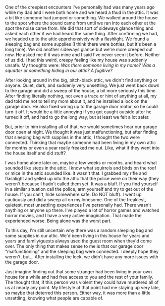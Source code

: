 One of the creepiest encounters I've personally had was many years ago while my dad and I were both home and we heard a thud in the attic. It was a bit like someone had jumped or something. We walked around the house to the spot where the sound came from until we ran into each other at the spot the noise came from. We did that sort of sideways glance thing and asked each other if we had heard the same thing. After confirming we had, we headed up to the attic apprehensively with a flashlight. We found a sleeping bag and some supplies (I think there were bottles, but it's been a long time). We did another sideways glance but we're more creeped out now. He asked me if it was mine and I said I've never seen it before. Neither of us did. I had this weird, creepy feeling like my house was suddenly unsafe. My thoughts were: *Was there someone living in my home? Was a squatter or something hiding in our attic? A fugitive?*

After looking around in the big, pitch-black attic, we didn't find anything or anyone. Quiet, dark, and suddenly very unsettling. We just went back down to the garage and did a sweep of the house, a bit more seriously this time. After finding literally nothing, not even a trace or hint of anything at all, my dad told me not to tell my mom about it, and he installed a lock on the garage door. He also fixed wiring up to the garage door motor, so he could turn it off. It would be a little annoying if you got caught outside after he turned it off, and had to go the long way, but at least we felt a lot safer. 

But, prior to him installing all of that, we would sometimes hear our garage door open at night. We thought it was just malfunctioning, but after finding that sleeping bag with supplies in the attic, I thought the two were connected. Thinking that maybe someone had been living in my own attic for months or even a year really freaked me out. Like, what if they went into the house itself and did stuff? 

I was home alone later on, maybe a few weeks or months, and heard what sounded like steps in the attic. I know what squirrels and birds on the roof or mice in the attic sounded like. It wasn't that. I grabbed my rifle and flashlight and yelled up into the attic that the police were on their way (they weren't because I hadn't called them yet. It was a bluff. If you find yourself in a similar situation call the police, arm yourself and try to get out of the house. If you can't, hide somewhere safe. Do NOT bluff). I went up cautiously and did a sweep all on my lonesome. One of the freakiest, quietest, most unsettling experiences I've personally had. There wasn't anything or anyone up there. I've played a lot of horror games and watched horror movies, and I have a very active imagination. That made the experienced worse. Being alone was the worst part. 

To this day, I'm still uncertain why there was a random sleeping bag and some supplies in our attic. We'd been living in this house for years and years and family/guests always used the guest room when they'd come over. The only thing that makes sense to me is that our garage door "malfunctioning" and the sleeping bag were connected. I deeply hope they weren't, but... After installing the lock, we didn't have any more issues with the garage door.

Just imagine finding out that some stranger had been living in your own house for a while and had free access to you and the rest of your family. The thought that, if this person was violent they could have murdered all of us at nearly any point. My lifestyle at that point had me staying up very late, so maybe that deterred this person. Either way, it was more than a little unsettling, knowing what people are capable of.